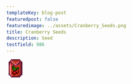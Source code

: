 ```yaml
---
templateKey: blog-post
featuredpost: false
featuredimage: ../assets/Cranberry_Seeds.png
title: Cranberry Seeds
description: Seed
testfield: 986
---
```

![Cranberry Seeds](../assets/Cranberry_Seeds.png)
